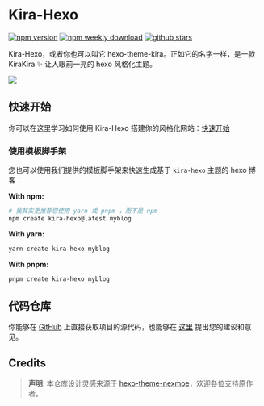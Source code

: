 # Kira-Hexo

[![npm version](https://badgen.net/npm/v/hexo-theme-kira)](https://www.npmjs.com/package/hexo-theme-kira) [![npm weekly download](https://badgen.net/npm/dw/hexo-theme-kira)](https://www.npmjs.com/package/hexo-theme-kira) [![github stars](https://badgen.net/github/stars/ch1ny/kira-hexo?color=orange)](https://github.com/ch1ny/kira-hexo/stargazers)

Kira-Hexo，或者你也可以叫它 hexo-theme-kira。正如它的名字一样，是一款 KiraKira ✨ 让人眼前一亮的 hexo 风格化主题。

![](https://raw.githubusercontent.com/ch1ny/kira-hexo/master/preview.png)

## 快速开始

你可以在这里学习如何使用 Kira-Hexo 搭建你的风格化网站：[快速开始](https://kira.host/hexo/)

### 使用模板脚手架

您也可以使用我们提供的模板脚手架来快速生成基于 `kira-hexo` 主题的 hexo 博客：

**With npm:**
```bash
# 我其实更推荐您使用 yarn 或 pnpm ，而不是 npm
npm create kira-hexo@latest myblog
```

**With yarn:**
```bash
yarn create kira-hexo myblog
```

**With pnpm:**
```bash
pnpm create kira-hexo myblog
```

## 代码仓库

你能够在 [GitHub](https://github.com/ch1ny/kira-hexo) 上直接获取项目的源代码，也能够在 [这里](https://github.com/ch1ny/kira-hexo/issues) 提出您的建议和意见。

## Credits

> **声明**: 本仓库设计灵感来源于 [hexo-theme-nexmoe](https://github.com/theme-nexmoe/hexo-theme-nexmoe)，欢迎各位支持原作者。
